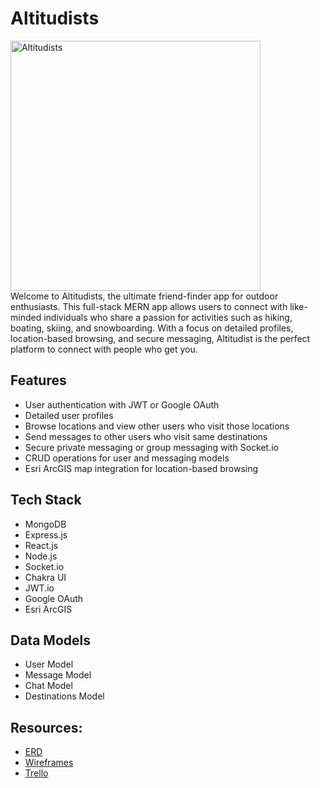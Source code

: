 # Altitudists
<div>
  <img alt="Altitudists" height="400" src="https://i.ibb.co/bPnsFTR/Screenshot-2024-05-11-at-2-19-42-PM.png" />
</div>
Welcome to Altitudists, the ultimate friend-finder app for outdoor enthusiasts. This full-stack MERN app allows users to connect with like-minded individuals who share a passion for activities such as hiking, boating, skiing, and snowboarding. With a focus on detailed profiles, location-based browsing, and secure messaging, Altitudist is the perfect platform to connect with people who get you.

## Features
- User authentication with JWT or Google OAuth
- Detailed user profiles
- Browse locations and view other users who visit those locations
- Send messages to other users who visit same destinations
- Secure private messaging or group messaging with Socket.io
- CRUD operations for user and messaging models
- Esri ArcGIS map integration for location-based browsing

## Tech Stack
- MongoDB
- Express.js
- React.js
- Node.js
- Socket.io
- Chakra UI
- JWT.io
- Google OAuth
- Esri ArcGIS

## Data Models
- User Model
- Message Model
- Chat Model
- Destinations Model

## Resources: 
- [ERD](https://lucid.app/lucidchart/98ba1ef3-186b-486d-8ca9-fbeaa744c7dd/edit?viewport_loc=775%2C175%2C1370%2C761%2C0_0&invitationId=inv_85bfd777-8d83-4601-a4e2-4b1d26d0a5dd)
- [Wireframes](https://www.figma.com/design/0vTaQP6AS6Pp5eIXkO5VZQ/Altitudists?node-id=0%3A1&t=x42EleY9MNMl6JgG-1)
- [Trello](https://trello.com/invite/b/KrsRvsDb/ATTIedfd0cefe7b5143fe05cbfc4eeabc29936F385F2/altitudist)


